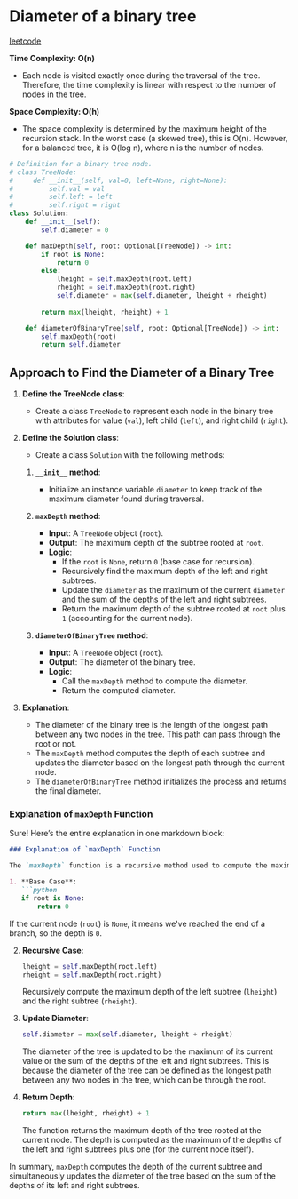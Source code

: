 # Diameter of a binary tree



[leetcode](https://leetcode.com/problems/diameter-of-binary-tree/submissions/1359063996/)



**Time Complexity: O(n)**

- Each node is visited exactly once during the traversal of the tree. Therefore, the time complexity is linear with respect to the number of nodes in the tree.

**Space Complexity: O(h)**

- The space complexity is determined by the maximum height of the recursion stack. In the worst case (a skewed tree), this is O(n). However, for a balanced tree, it is O(log n), where n is the number of nodes.





```python
# Definition for a binary tree node.
# class TreeNode:
#     def __init__(self, val=0, left=None, right=None):
#         self.val = val
#         self.left = left
#         self.right = right
class Solution:
    def __init__(self):
        self.diameter = 0 

    def maxDepth(self, root: Optional[TreeNode]) -> int:
        if root is None:
            return 0
        else:
            lheight = self.maxDepth(root.left)
            rheight = self.maxDepth(root.right)
            self.diameter = max(self.diameter, lheight + rheight)
            
        return max(lheight, rheight) + 1

    def diameterOfBinaryTree(self, root: Optional[TreeNode]) -> int:
        self.maxDepth(root)  
        return self.diameter
```


 ## Approach to Find the Diameter of a Binary Tree

1. **Define the TreeNode class**:
   - Create a class `TreeNode` to represent each node in the binary tree with attributes for value (`val`), left child (`left`), and right child (`right`).

2. **Define the Solution class**:
   - Create a class `Solution` with the following methods:
   
   1. **`__init__` method**:
      - Initialize an instance variable `diameter` to keep track of the maximum diameter found during traversal.

   2. **`maxDepth` method**:
      - **Input**: A `TreeNode` object (`root`).
      - **Output**: The maximum depth of the subtree rooted at `root`.
      - **Logic**:
        - If the `root` is `None`, return `0` (base case for recursion).
        - Recursively find the maximum depth of the left and right subtrees.
        - Update the `diameter` as the maximum of the current `diameter` and the sum of the depths of the left and right subtrees.
        - Return the maximum depth of the subtree rooted at `root` plus `1` (accounting for the current node).

   3. **`diameterOfBinaryTree` method**:
      - **Input**: A `TreeNode` object (`root`).
      - **Output**: The diameter of the binary tree.
      - **Logic**:
        - Call the `maxDepth` method to compute the diameter.
        - Return the computed diameter.

3. **Explanation**:
   - The diameter of the binary tree is the length of the longest path between any two nodes in the tree. This path can pass through the root or not.
   - The `maxDepth` method computes the depth of each subtree and updates the diameter based on the longest path through the current node.
   - The `diameterOfBinaryTree` method initializes the process and returns the final diameter.

### Explanation of `maxDepth` Function

Sure! Here’s the entire explanation in one markdown block:

```markdown
### Explanation of `maxDepth` Function

The `maxDepth` function is a recursive method used to compute the maximum depth of a binary tree while also updating the diameter of the tree. Here's a step-by-step breakdown:

1. **Base Case**:
   ```python
   if root is None:
       return 0
   ```
   If the current node (`root`) is `None`, it means we've reached the end of a branch, so the depth is `0`.

2. **Recursive Case**:
   ```python
   lheight = self.maxDepth(root.left)
   rheight = self.maxDepth(root.right)
   ```
   Recursively compute the maximum depth of the left subtree (`lheight`) and the right subtree (`rheight`).

3. **Update Diameter**:
   ```python
   self.diameter = max(self.diameter, lheight + rheight)
   ```
   The diameter of the tree is updated to be the maximum of its current value or the sum of the depths of the left and right subtrees. This is because the diameter of the tree can be defined as the longest path between any two nodes in the tree, which can be through the root.

4. **Return Depth**:
   ```python
   return max(lheight, rheight) + 1
   ```
   The function returns the maximum depth of the tree rooted at the current node. The depth is computed as the maximum of the depths of the left and right subtrees plus one (for the current node itself).

In summary, `maxDepth` computes the depth of the current subtree and simultaneously updates the diameter of the tree based on the sum of the depths of its left and right subtrees.
```